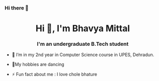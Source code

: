 ### Hi there 👋

<h1 align="center">Hi 👋, I'm Bhavya Mittal</h1>
<h3 align="center"> I'm an undergraduate B.Tech student</h3>

- 🔭 I’m in my 2nd year in Computer Science  course in UPES, Dehradun.
- 💬My hobbies are dancing 

- ⚡ Fun fact about me :   I love chole bhature


